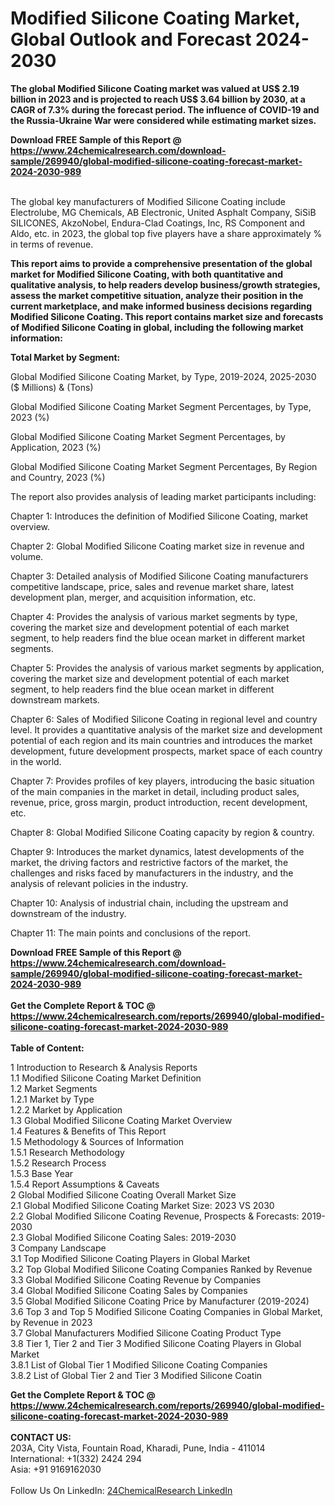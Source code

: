 <h1>Modified Silicone Coating Market, Global Outlook and Forecast 2024-2030</h1><p><strong>The global Modified Silicone Coating market was valued at US$ 2.19 billion in 2023 and is projected to reach US$ 3.64 billion by 2030, at a CAGR of 7.3% during the forecast period. The influence of COVID-19 and the Russia-Ukraine War were considered while estimating market sizes.</strong></p><p>
</p><p></p><div><b>Download FREE Sample of this Report @ 
            <a href="https://www.24chemicalresearch.com/download-sample/269940/global-modified-silicone-coating-forecast-market-2024-2030-989">
            https://www.24chemicalresearch.com/download-sample/269940/global-modified-silicone-coating-forecast-market-2024-2030-989</a></b></div><br><p>
</p><p></p><p>
</p><p>The global key manufacturers of Modified Silicone Coating include Electrolube, MG Chemicals, AB Electronic, United Asphalt Company, SiSiB SILICONES, AkzoNobel, Endura-Clad Coatings, Inc, RS Component and Aldo, etc. in 2023, the global top five players have a share approximately % in terms of revenue.</p><p>
<strong>This report aims to provide a comprehensive presentation of the global market for Modified Silicone Coating, with both quantitative and qualitative analysis, to help readers develop business/growth strategies, assess the market competitive situation, analyze their position in the current marketplace, and make informed business decisions regarding Modified Silicone Coating. This report contains market size and forecasts of Modified Silicone Coating in global, including the following market information:</strong></p><p>
</p><p>
<strong>Total Market by Segment:</strong></p><p>
Global Modified Silicone Coating Market, by Type, 2019-2024, 2025-2030 ($ Millions) &amp; (Tons)</p><p>
Global Modified Silicone Coating Market Segment Percentages, by Type, 2023 (%)</p><p>
</p><p>
Global Modified Silicone Coating Market Segment Percentages, by Application, 2023 (%)</p><p>
</p><p>
Global Modified Silicone Coating Market Segment Percentages, By Region and Country, 2023 (%)</p><p>
</p><p>
The report also provides analysis of leading market participants including:</p><p>
</p><p>
</p><p>
Chapter 1: Introduces the definition of Modified Silicone Coating, market overview.</p><p>
Chapter 2: Global Modified Silicone Coating market size in revenue and volume.</p><p>
Chapter 3: Detailed analysis of Modified Silicone Coating manufacturers competitive landscape, price, sales and revenue market share, latest development plan, merger, and acquisition information, etc.</p><p>
Chapter 4: Provides the analysis of various market segments by type, covering the market size and development potential of each market segment, to help readers find the blue ocean market in different market segments.</p><p>
Chapter 5: Provides the analysis of various market segments by application, covering the market size and development potential of each market segment, to help readers find the blue ocean market in different downstream markets.</p><p>
Chapter 6: Sales of Modified Silicone Coating in regional level and country level. It provides a quantitative analysis of the market size and development potential of each region and its main countries and introduces the market development, future development prospects, market space of each country in the world.</p><p>
Chapter 7: Provides profiles of key players, introducing the basic situation of the main companies in the market in detail, including product sales, revenue, price, gross margin, product introduction, recent development, etc.</p><p>
Chapter 8: Global Modified Silicone Coating capacity by region &amp; country.</p><p>
Chapter 9: Introduces the market dynamics, latest developments of the market, the driving factors and restrictive factors of the market, the challenges and risks faced by manufacturers in the industry, and the analysis of relevant policies in the industry.</p><p>
Chapter 10: Analysis of industrial chain, including the upstream and downstream of the industry.</p><p>
Chapter 11: The main points and conclusions of the report.</p><div><b>Download FREE Sample of this Report @ 
            <a href="https://www.24chemicalresearch.com/download-sample/269940/global-modified-silicone-coating-forecast-market-2024-2030-989">
            https://www.24chemicalresearch.com/download-sample/269940/global-modified-silicone-coating-forecast-market-2024-2030-989</a></b></div><br><div><b>Get the Complete Report & TOC @ 
            <a href="https://www.24chemicalresearch.com/reports/269940/global-modified-silicone-coating-forecast-market-2024-2030-989">
            https://www.24chemicalresearch.com/reports/269940/global-modified-silicone-coating-forecast-market-2024-2030-989</a></b></div><br>
            <b>Table of Content:</b><p>1 Introduction to Research & Analysis Reports<br />
    1.1 Modified Silicone Coating Market Definition<br />
    1.2 Market Segments<br />
        1.2.1 Market by Type<br />
        1.2.2 Market by Application<br />
    1.3 Global Modified Silicone Coating Market Overview<br />
    1.4 Features & Benefits of This Report<br />
    1.5 Methodology & Sources of Information<br />
        1.5.1 Research Methodology<br />
        1.5.2 Research Process<br />
        1.5.3 Base Year<br />
        1.5.4 Report Assumptions & Caveats<br />
2 Global Modified Silicone Coating Overall Market Size<br />
    2.1 Global Modified Silicone Coating Market Size: 2023 VS 2030<br />
    2.2 Global Modified Silicone Coating Revenue, Prospects & Forecasts: 2019-2030<br />
    2.3 Global Modified Silicone Coating Sales: 2019-2030<br />
3 Company Landscape<br />
    3.1 Top Modified Silicone Coating Players in Global Market<br />
    3.2 Top Global Modified Silicone Coating Companies Ranked by Revenue<br />
    3.3 Global Modified Silicone Coating Revenue by Companies<br />
    3.4 Global Modified Silicone Coating Sales by Companies<br />
    3.5 Global Modified Silicone Coating Price by Manufacturer (2019-2024)<br />
    3.6 Top 3 and Top 5 Modified Silicone Coating Companies in Global Market, by Revenue in 2023<br />
    3.7 Global Manufacturers Modified Silicone Coating Product Type<br />
    3.8 Tier 1, Tier 2 and Tier 3 Modified Silicone Coating Players in Global Market<br />
        3.8.1 List of Global Tier 1 Modified Silicone Coating Companies<br />
        3.8.2 List of Global Tier 2 and Tier 3 Modified Silicone Coatin</p><div><b>Get the Complete Report & TOC @ 
            <a href="https://www.24chemicalresearch.com/reports/269940/global-modified-silicone-coating-forecast-market-2024-2030-989">
            https://www.24chemicalresearch.com/reports/269940/global-modified-silicone-coating-forecast-market-2024-2030-989</a></b></div><br><b>CONTACT US:</b><br>
            203A, City Vista, Fountain Road, Kharadi, Pune, India - 411014<br>
            International: +1(332) 2424 294<br>
            Asia: +91 9169162030 <br><br>
            Follow Us On LinkedIn: <a href="https://www.linkedin.com/company/24chemicalresearch/">24ChemicalResearch LinkedIn</a>